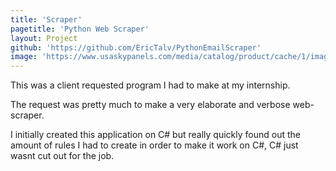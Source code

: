 ```yaml
---
title: 'Scraper'
pagetitle: 'Python Web Scraper'
layout: Project
github: 'https://github.com/EricTalv/PythonEmailScraper'
image: 'https://www.usaskypanels.com/media/catalog/product/cache/1/image/1200x600/9df78eab33525d08d6e5fb8d27136e95/m/a/main-pic_3_7.jpg'
---
```


This was a client requested program I had to make 
at my internship.

The request was pretty much to make a very
elaborate and verbose web-scraper.

I initially created this application on C# but 
really quickly found out the amount of rules
I had to create in order to make it work on C#,
C# just wasnt cut out for the job.